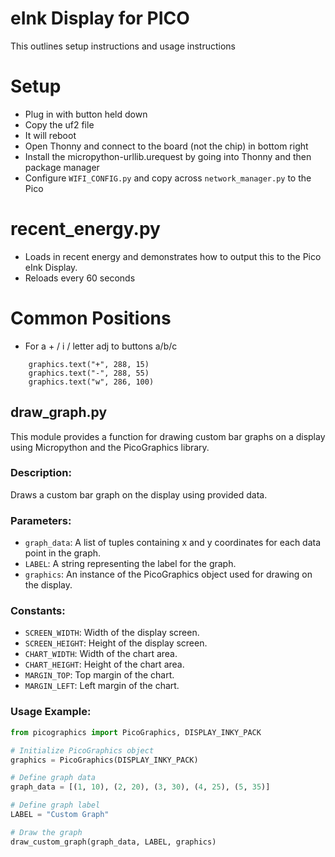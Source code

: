 # eInk Display for PICO

This outlines setup instructions and usage instructions

# Setup
- Plug in with button held down
- Copy the uf2 file
- It will reboot
- Open Thonny and connect to the board (not the chip) in bottom right
- Install the micropython-urllib.urequest by going into Thonny and then package manager
- Configure `WIFI_CONFIG.py` and copy across `network_manager.py` to the Pico

# recent_energy.py
- Loads in recent energy and demonstrates how to output this to the Pico eInk Display.
- Reloads every 60 seconds


# Common Positions
- For a + / i / letter adj to buttons a/b/c
```
	graphics.text("+", 288, 15)
    graphics.text("-", 288, 55)    
    graphics.text("w", 286, 100)
```


## draw_graph.py

This module provides a function for drawing custom bar graphs on a display using Micropython and the PicoGraphics library.

### Description:
Draws a custom bar graph on the display using provided data.

### Parameters:
- `graph_data`: A list of tuples containing x and y coordinates for each data point in the graph.
- `LABEL`: A string representing the label for the graph.
- `graphics`: An instance of the PicoGraphics object used for drawing on the display.

### Constants:
- `SCREEN_WIDTH`: Width of the display screen.
- `SCREEN_HEIGHT`: Height of the display screen.
- `CHART_WIDTH`: Width of the chart area.
- `CHART_HEIGHT`: Height of the chart area.
- `MARGIN_TOP`: Top margin of the chart.
- `MARGIN_LEFT`: Left margin of the chart.

### Usage Example:
```python
from picographics import PicoGraphics, DISPLAY_INKY_PACK

# Initialize PicoGraphics object
graphics = PicoGraphics(DISPLAY_INKY_PACK)

# Define graph data
graph_data = [(1, 10), (2, 20), (3, 30), (4, 25), (5, 35)]

# Define graph label
LABEL = "Custom Graph"

# Draw the graph
draw_custom_graph(graph_data, LABEL, graphics)
```
